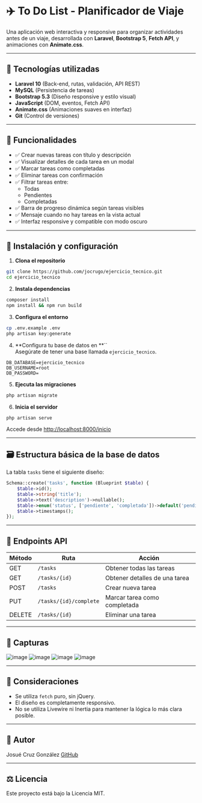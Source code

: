 # ✈️ To Do List - Planificador de Viaje

Una aplicación web interactiva y responsive para organizar actividades antes de un viaje, desarrollada con **Laravel**, **Bootstrap 5**, **Fetch API**, y animaciones con **Animate.css**.

---

## 💠 Tecnologías utilizadas

- **Laravel 10** (Back-end, rutas, validación, API REST)
- **MySQL** (Persistencia de tareas)
- **Bootstrap 5.3** (Diseño responsive y estilo visual)
- **JavaScript** (DOM, eventos, Fetch API)
- **Animate.css** (Animaciones suaves en interfaz)
- **Git** (Control de versiones)

---

## 🎯 Funcionalidades

- ✅ Crear nuevas tareas con título y descripción
- ✅ Visualizar detalles de cada tarea en un modal
- ✅ Marcar tareas como completadas
- ✅ Eliminar tareas con confirmación
- ✅ Filtrar tareas entre:
  - Todas
  - Pendientes
  - Completadas
- ✅ Barra de progreso dinámica según tareas visibles
- ✅ Mensaje cuando no hay tareas en la vista actual
- ✅ Interfaz responsive y compatible con modo oscuro

---

## 📆 Instalación y configuración

1. **Clona el repositorio**

```bash
git clone https://github.com/jocrugo/ejercicio_tecnico.git
cd ejercicio_tecnico
```

2. **Instala dependencias**

```bash
composer install
npm install && npm run build
```

3. **Configura el entorno**

```bash
cp .env.example .env
php artisan key:generate
```

4. **Configura tu base de datos en **``\
   Asegúrate de tener una base llamada `ejercicio_tecnico`.

```env
DB_DATABASE=ejercicio_tecnico
DB_USERNAME=root
DB_PASSWORD=
```

5. **Ejecuta las migraciones**

```bash
php artisan migrate
```

6. **Inicia el servidor**

```bash
php artisan serve
```

Accede desde [http://localhost:8000/inicio](http://localhost:8000/inicio)

---

## 🗃 Estructura básica de la base de datos

La tabla `tasks` tiene el siguiente diseño:

```php
Schema::create('tasks', function (Blueprint $table) {
    $table->id();
    $table->string('title');
    $table->text('description')->nullable();
    $table->enum('status', ['pendiente', 'completada'])->default('pendiente');
    $table->timestamps();
});
```

---

## 🔄 Endpoints API

| Método | Ruta                   | Acción                        |
| ------ | ---------------------- | ----------------------------- |
| GET    | `/tasks`               | Obtener todas las tareas      |
| GET    | `/tasks/{id}`          | Obtener detalles de una tarea |
| POST   | `/tasks`               | Crear nueva tarea             |
| PUT    | `/tasks/{id}/complete` | Marcar tarea como completada  |
| DELETE | `/tasks/{id}`          | Eliminar una tarea            |

---

## 📸 Capturas
![image](https://github.com/user-attachments/assets/1162ca3d-e5dc-4674-bcd4-b9a6a14c6bc3)
![image](https://github.com/user-attachments/assets/ab10102c-4d6b-4f6b-b5d1-e08882466533)
![image](https://github.com/user-attachments/assets/da66d28f-168f-42d6-ae5c-4741b8a20218)
![image](https://github.com/user-attachments/assets/4d9b9ccb-3a54-41b9-9daa-463ea0e3669f)


---

## 🧠 Consideraciones

- Se utiliza `fetch` puro, sin jQuery.
- El diseño es completamente responsivo.
- No se utiliza Livewire ni Inertia para mantener la lógica lo más clara posible.

---

## 📌 Autor

Josué Cruz González
[GitHub](https://github.com/jocrugo) 

---

## ⚖️ Licencia

Este proyecto está bajo la Licencia MIT.

